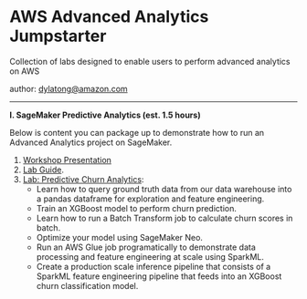 # AWS Advanced Analytics Jumpstarter
Collection of labs designed to enable users to perform advanced analytics on AWS

author: dylatong@amazon.com

---

**I. SageMaker Predictive Analytics (est. 1.5 hours)**

Below is content you can package up to demonstrate how to run an Advanced Analytics project on SageMaker.

1. [Workshop Presentation](https://github.com/dylan-tong-aws/aws-advanced-analytics-jumpstarter/blob/master/presentations/AWS-Adv-Analytics-Jumpstarter-Workshops.pdf)
2. [Lab Guide](https://github.com/dylan-tong-aws/aws-advanced-analytics-jumpstarter/blob/master/lab-guides/SageMaker%20Lab-Churn%20Predictive%20Analytics.pdf). 
3. [Lab: Predictive Churn Analytics](https://github.com/dylan-tong-aws/aws-advanced-analytics-jumpstarter/blob/master/notebooks/lab-adv-analytics-workshop-churn-analytics.ipynb):
   - Learn how to query ground truth data from our data warehouse into a pandas dataframe for exploration and feature engineering.
   - Train an XGBoost model to perform churn prediction.
   - Learn how to run a Batch Transform job to calculate churn scores in batch.
   - Optimize your model using SageMaker Neo.
   - Run an AWS Glue job programatically to demonstrate data processing and feature engineering at scale using SparkML.
   - Create a production scale inference pipeline that consists of a SparkML feature engineering pipeline that feeds into an XGBoost churn classification model.
